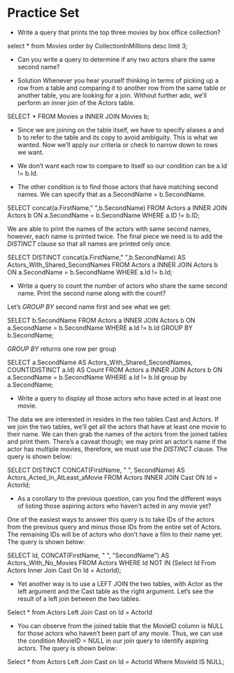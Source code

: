 # Practice Set

-   Write a query that prints the top three movies by box office collection?

select \* from Movies order by CollectionInMillions desc limit 3;

-   Can you write a query to determine if any two actors share the same second name?

-   Solution
    Whenever you hear yourself thinking in terms of picking up a row from a table and comparing it to another row from the same table or another table, you are looking for a join. Without further ado, we’ll perform an inner join of the Actors table.

SELECT \* FROM Movies a
INNER JOIN Movies b;

-   Since we are joining on the table itself, we have to specify aliases a and b to refer to the table and its copy to avoid ambiguity. This is what we wanted. Now we’ll apply our criteria or check to narrow down to rows we want.

-   We don’t want each row to compare to itself so our condition can be a.Id != b.Id.

-   The other condition is to find those actors that have matching second names. We can specify that as a.SecondName = b.SecondName.

SELECT concat(a.FirstName," ",b.SecondName)
FROM Actors a
INNER JOIN Actors b
ON a.SecondName = b.SecondName
WHERE a.ID != b.ID;

We are able to print the names of the actors with same second names, however, each name is printed twice.
The final piece we need is to add the _DISTINCT_ clause so that all names are printed only once.

SELECT DISTINCT concat(a.FirstName," ",b.SecondName)
AS Actors_With_Shared_SecondNames
FROM Actors a
INNER JOIN Actors b
ON a.SecondName = b.SecondName
WHERE a.Id != b.Id;

-   Write a query to count the number of actors who share the same second name. Print the second name along with the count?

Let’s _GROUP BY_ second name first and see what we get:

SELECT b.SecondName
FROM Actors a
INNER JOIN Actors b
ON a.SecondName = b.SecondName
WHERE a.Id != b.Id
GROUP BY b.SecondName;

_GROUP BY_ returns one row per group

SELECT a.SecondName AS Actors_With_Shared_SecondNames,
COUNT(DISTINCT a.Id) AS Count
FROM Actors a
INNER JOIN Actors b
ON a.SecondName = b.SecondName
WHERE a.Id != b.Id
group by a.SecondName;

-   Write a query to display all those actors who have acted in at least one movie.

The data we are interested in resides in the two tables Cast and Actors. If we join the two tables, we’ll get all the actors that have at least one movie to their name. We can then grab the names of the actors from the joined tables and print them. There’s a caveat though; we may print an actor’s name if the actor has multiple movies, therefore, we must use the _DISTINCT_ clause. The query is shown below:

SELECT DISTINCT CONCAT(FirstName, " ", SecondName)
AS Actors_Acted_In_AtLeast_aMovie
FROM Actors INNER JOIN Cast ON Id = ActorId;

-   As a corollary to the previous question, can you find the different ways of listing those aspiring actors who haven’t acted in any movie yet?

One of the easiest ways to answer this query is to take IDs of the actors from the previous query and minus those IDs from the entire set of Actors. The remaining IDs will be of actors who don’t have a film to their name yet. The query is shown below:

SELECT Id, CONCAT(FirstName, " ", "SecondName") AS Actors_With_No_Movies
FROM Actors
WHERE Id NOT IN (Select Id From Actors Inner Join Cast On Id = ActorId);

-   Yet another way is to use a LEFT JOIN the two tables, with Actor as the left argument and the Cast table as the right argument. Let’s see the result of a left join between the two tables.

Select \* from Actors
Left Join Cast
on Id = ActorId

-   You can observe from the joined table that the MovieID column is NULL for those actors who haven’t been part of any movie. Thus, we can use the condition MovieID = NULL in our join query to identify aspiring actors. The query is shown below:

Select \* from Actors
Left Join Cast
on Id = ActorId
Where MovieId IS NULL;

